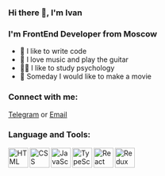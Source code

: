 ### Hi there 👋, I'm Ivan

### I'm FrontEnd Developer from Moscow
- 💪 I like to write code 
- 🎸 I love music and play the guitar 
- 👨‍🔬 I like to study psychology
- 🎥 Someday I would like to make a movie 

### Connect with me:
[Telegram](https://t.me/josefKru "Telegram") or [Email](mailto:josefkaru@gmail.com "Email")

### Language and Tools:
<img align="left" alt="HTML" width="40px" height='40px' src="https://it-incubator.ru/_next/image?url=%2F_next%2Fstatic%2Fmedia%2Fhtml.62b58041.svg&w=1920&q=75" />
<img align="left" alt="CSS" width="40px" height='40px' src="https://it-incubator.ru/_next/image?url=%2F_next%2Fstatic%2Fmedia%2Fcss.87872113.svg&w=1920&q=75" />
<img align="left" alt="JavaScript" width="40px" src="https://it-incubator.ru/_next/image?url=%2F_next%2Fstatic%2Fmedia%2FjavaScript.00f974bc.svg&w=1920&q=75" />
<img align="left" alt="TypeScript" width="40px" src="https://it-incubator.ru/_next/image?url=%2F_next%2Fstatic%2Fmedia%2FtypeScript.d7616c23.svg&w=1920&q=75" />
<img align="left" alt="React" width="40px" src="https://it-incubator.ru/_next/image?url=%2F_next%2Fstatic%2Fmedia%2Freact.2375ceab.svg&w=1920&q=75" />
<img align="left" alt="Redux" width="40px" src="https://it-incubator.ru/_next/image?url=%2F_next%2Fstatic%2Fmedia%2FreduxToolkit.ad38c806.svg&w=1920&q=75" />





<!--
**JosefKru/JosefKru** is a ✨ _special_ ✨ repository because its `README.md` (this file) appears on your GitHub profile.

Here are some ideas to get you started:

- 🔭 I’m currently working on ...
- 🌱 I’m currently learning ...
- 👯 I’m looking to collaborate on ...
- 🤔 I’m looking for help with ...
- 💬 Ask me about ...
- 📫 How to reach me: ...
- 😄 Pronouns: ...
- ⚡ Fun fact: ...
-->
